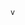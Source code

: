         v
 
                                                                                                                                                                                                                      
    
